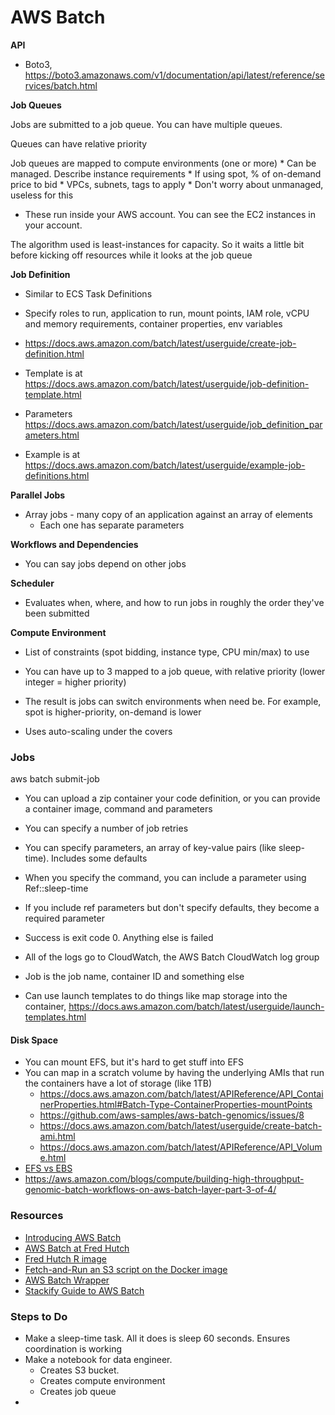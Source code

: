 # AWS Batch

**API**

* Boto3, https://boto3.amazonaws.com/v1/documentation/api/latest/reference/services/batch.html 

**Job Queues**

Jobs are submitted to a job queue. You can have multiple queues.

Queues can have relative priority

Job queues are mapped to compute environments (one or more)
	* Can be managed. Describe instance requirements
	* If using spot, % of on-demand price to bid
	* VPCs, subnets, tags to apply
	* Don't worry about unmanaged, useless for this

* These run inside your AWS account. You can see the EC2 instances in your account. 

The algorithm used is least-instances for capacity. So it waits a little bit before kicking off resources while it looks at the job queue


**Job Definition**

* Similar to ECS Task Definitions
* Specify roles to run, application to run, mount points, IAM role, vCPU and memory requirements, container properties, env variables

* https://docs.aws.amazon.com/batch/latest/userguide/create-job-definition.html
* Template is at https://docs.aws.amazon.com/batch/latest/userguide/job-definition-template.html 
* Parameters https://docs.aws.amazon.com/batch/latest/userguide/job_definition_parameters.html 
* Example is at https://docs.aws.amazon.com/batch/latest/userguide/example-job-definitions.html 


**Parallel Jobs**

* Array jobs - many copy of an application against an array of elements
	* Each one has separate parameters

**Workflows and Dependencies**

* You can say jobs depend on other jobs

**Scheduler**

* Evaluates when, where, and how to run jobs in roughly the order they've been submitted



**Compute Environment**

* List of constraints (spot bidding, instance type, CPU min/max) to use
* You can have up to 3 mapped to a job queue, with relative priority (lower integer = higher priority)
* The result is jobs can switch environments when need be. For example, spot is higher-priority, on-demand is lower

* Uses auto-scaling under the covers



### Jobs

aws batch submit-job 

* You can upload a zip container your code definition, or you can provide a container image, command and parameters

* You can specify a number of job retries

* You can specify parameters, an array of key-value pairs (like sleep-time). Includes some defaults
* When you specify the command, you can include a parameter using Ref::sleep-time
* If you include ref parameters but don't specify defaults, they become a required parameter
* Success is exit code 0. Anything else is failed

* All of the logs go to CloudWatch, the AWS Batch CloudWatch log group
* Job is the job name, container ID and something else

* Can use launch templates to do things like map storage into the container, https://docs.aws.amazon.com/batch/latest/userguide/launch-templates.html 


#### Disk Space

* You can mount EFS, but it's hard to get stuff into EFS
* You can map in a scratch volume by having the underlying AMIs that run the containers have a lot of storage (like 1TB)
	* https://docs.aws.amazon.com/batch/latest/APIReference/API_ContainerProperties.html#Batch-Type-ContainerProperties-mountPoints
	* https://github.com/aws-samples/aws-batch-genomics/issues/8
   * https://docs.aws.amazon.com/batch/latest/userguide/create-batch-ami.html
   * https://docs.aws.amazon.com/batch/latest/APIReference/API_Volume.html
* [EFS vs EBS](https://hackernoon.com/25-things-you-should-know-about-amazon-elastic-file-system-2023255303ea)
* https://aws.amazon.com/blogs/compute/building-high-throughput-genomic-batch-workflows-on-aws-batch-layer-part-3-of-4/

### Resources

* [Introducing AWS Batch](https://www.youtube.com/watch?v=ebwfhSS4ZkY&feature=youtu.be)
* [AWS Batch at Fred Hutch](https://fredhutch.github.io/aws-batch-at-hutch-docs/)
* [Fred Hutch R image](https://hub.docker.com/r/fredhutch/ls2_r/)
* [Fetch-and-Run an S3 script on the Docker image](https://aws.amazon.com/blogs/compute/creating-a-simple-fetch-and-run-aws-batch-job/)
* [AWS Batch Wrapper](https://github.com/FredHutch/aws-batch-wrapper)
* [Stackify Guide to AWS Batch](https://stackify.com/aws-batch-guide/)


### Steps to Do

* Make a sleep-time task. All it does is sleep 60 seconds. Ensures coordination is working
* Make a notebook for data engineer. 
	* Creates S3 bucket. 
	* Creates compute environment
	* Creates job queue
* 
